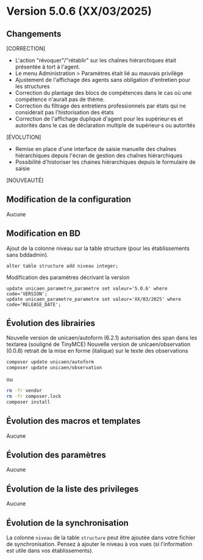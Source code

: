# Version 5.0.6 (XX/03/2025) 

## Changements 

[CORRECTION]
* L'action "révoquer"/"rétablir" sur les chaînes hiérarchiques était présentée à tort à l'agent.
* Le menu Administration > Paramètres était lié au mauvais privilège 
* Ajustement de l'affichage des agents sans obligation d'entretien pour les structures
* Correction du plantage des blocs de compétences dans le cas où une compétence n'aurait pas de thème.  
* Correction du filtrage des entretiens professionnels par états qui ne considérait pas l'historisation des états  
* Correction de l'affichage dupliqué d'agent pour les supérieur·es et autorités dans le cas de déclaration multiple de supérieur·s ou autorités  

[ÉVOLUTION]
* Remise en place d'une interface de saisie manuelle des chaînes hiérarchiques depuis l'écran de gestion des chaînes hiérarchiques
* Possibilité d'historiser les chaines hiérarchiques depuis le formulaire de saisie

[NOUVEAUTÉ]

## Modification de la configuration

Aucune

## Modification en BD

Ajout de la colonne niveau sur la table structure (pour les établissements sans bddadmin).
```postgresql
alter table structure add niveau integer;
```

Modification des paramètres décrivant la version
```postgresql
update unicaen_parametre_parametre set valeur='5.0.6' where code='VERSION';
update unicaen_parametre_parametre set valeur='XX/03/2025' where code='RELEASE_DATE';
```

## Évolution des librairies

Nouvelle version de unicaen/autoform (6.2.1) autorisation des span dans les textarea (souligné de TinyMCE)
Nouvelle version de unicaen/observation (0.0.8) retrait de la mise en forme (italique) sur le texte des observations

```bash
composer update unicaen/autoform
composer update unicaen/observation
```

ou

```bash
rm -fr vendor
rm -fr composer.lock
composer install
```

## Évolution des macros et templates

Aucune

## Évolution des paramètres

Aucune

## Évolution de la liste des privileges

Aucune

## Évolution de la synchronisation

La colonne `niveau` de la table `structure` peut être ajoutée dans votre fichier de synchronisation.
Pensez à ajouter le niveau à vos vues (si l'information est utile dans vos établissements).